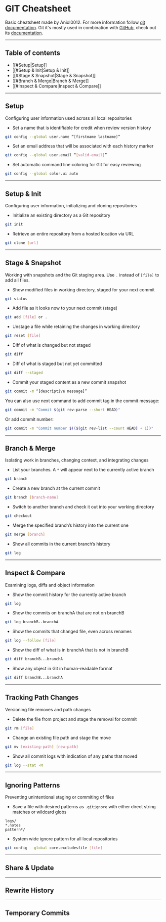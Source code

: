 # GIT Cheatsheet

Basic cheatsheet made by Aniol0012. For more information follow [git documentation](https://git-scm.com/doc). Git it's mostly used in combination with [GitHub](https://github.com), check out its [documentation](https://docs.github.com). 

---
## Table of contents
- [[#Setup|Setup]]
- [[#Setup & Init|Setup & Init]]
- [[#Stage & Snapshot|Stage & Snapshot]]
- [[#Branch & Merge|Branch & Merge]]
- [[#Inspect & Compare|Inspect & Compare]]

---
## Setup

Configuring user information used across all local repositories

- Set a name that is identifiable for credit when review version history
```sh
git config --global user.name “[firstname lastname]”
```

- Set an email address that will be associated with each history marker
```sh
git config --global user.email “[valid-email]”
```

- Set automatic command line coloring for Git for easy reviewing
```sh
git config --global color.ui auto
```

---
## Setup & Init
Configuring user information, initializing and cloning repositories

- Initialize an existing directory as a Git repository
```sh
git init
```
- Retrieve an entire repository from a hosted location via URL
```sh
git clone [url]
```

---
## Stage & Snapshot

Working with snapshots and the Git staging area. Use `.` instead of `[file]` to add all files.

- Show modified files in working directory, staged for your next commit
```sh
git status
```
- Add file as it looks now to your next commit (stage)
```sh
git add [file] or .
```
- Unstage a file while retaining the changes in working directory
```sh
git reset [file]
```
- Diff of what is changed but not staged
```sh
git diff
```
- Diff of what is staged but not yet committed
```sh
git diff --staged
```
- Commit your staged content as a new commit snapshot
```sh
git commit -m “[descriptive message]”
```
You can also use next command to add commit tag in the commit message:
```sh
git commit -m "Commit $(git rev-parse --short HEAD)"
```
Or add commit number:
```sh
git commit -m "Commit number $(($(git rev-list --count HEAD) + 1))"
```

---
## Branch & Merge

Isolating work in branches, changing context, and integrating changes

- List your branches. A ```*``` will appear next to the currently active branch
```sh
git branch
```
- Create a new branch at the current commit
```sh
git branch [branch-name]
```
- Switch to another branch and check it out into your working directory
```sh
git checkout
```
- Merge the specified branch’s history into the current one
```sh
git merge [branch]
```
- Show all commits in the current branch’s history
```sh
git log
```

---
## Inspect & Compare

Examining logs, diffs and object information

- Show the commit history for the currently active branch
```sh
git log
```
- Show the commits on branchA that are not on branchB
```sh
git log branchB..branchA
```
- Show the commits that changed file, even across renames
```sh
git log --follow [file]
```
- Show the diff of what is in branchA that is not in branchB
```sh
git diff branchB...branchA
```
- Show any object in Git in human-readable format
```sh
git diff branchB...branchA
```

---
## Tracking Path Changes

Versioning file removes and path changes

- Delete the file from project and stage the removal for commit
```sh
git rm [file]
```

- Change an existing file path and stage the move
```sh
git mv [existing-path] [new-path]
```
- Show all commit logs with indication of any paths that moved
```sh
git log --stat -M
```
---
## Ignoring Patterns

Preventing unintentional staging or commiting of files

- Save a file with desired patterns as `.gitignore` with either direct string matches or wildcard globs
```
logs/
*.notes
pattern*/
```

- System wide ignore pattern for all local repositories
```sh
git config --global core.excludesfile [file]
```

---
## Share & Update


---
## Rewrite History


---
## Temporary Commits


